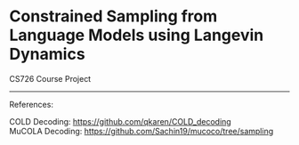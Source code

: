 # Constrained Sampling from Language Models using Langevin Dynamics
CS726 Course Project
<hr>
References:<br>

COLD Decoding: https://github.com/qkaren/COLD_decoding<br>
MuCOLA Decoding: https://github.com/Sachin19/mucoco/tree/sampling
